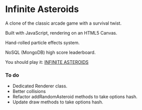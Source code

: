 # Infinite Asteroids

A clone of the classic arcade game with a survival twist.

Built with JavaScript, rendering on an HTML5 Canvas. 

Hand-rolled particle effects system.

NoSQL (MongoDB) high score leaderboard.

You should play it: [INFINITE ASTEROIDS](http://gotno.github.io/asteroids/) 

### To do
  + Dedicated Renderer class.
  + Better collisions
  + Refactor addRandomAsteroid methods to take options hash.
  + Update draw methods to take options hash.
